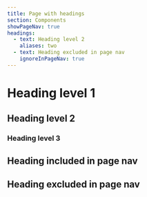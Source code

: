 ```yaml
---
title: Page with headings
section: Components
showPageNav: true
headings:
  - text: Heading level 2
    aliases: two
  - text: Heading excluded in page nav
    ignoreInPageNav: true
---
```


# Heading level 1

## Heading level 2

### Heading level 3

## Heading included in page nav

## Heading excluded in page nav
